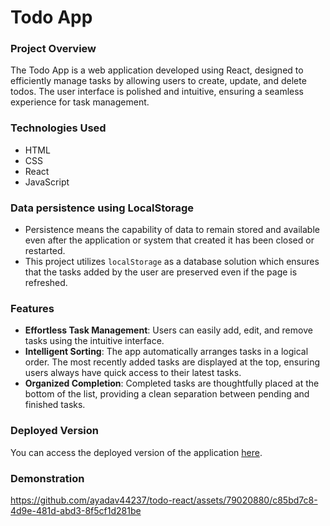 # Todo App

### Project Overview
The Todo App is a web application developed using React, designed to efficiently manage tasks by allowing users to create, update, and delete todos. The user interface is polished and intuitive, ensuring a seamless experience for task management.

### Technologies Used
- HTML
- CSS
- React
- JavaScript

### Data persistence using LocalStorage
- Persistence means the capability of data to remain stored and available even after the application or system that created it has been closed or restarted.
- This project utilizes `localStorage` as a database solution which ensures that the tasks added by the user are preserved even if the page is refreshed.
  
### Features
- **Effortless Task Management**: Users can easily add, edit, and remove tasks using the intuitive interface.
- **Intelligent Sorting**: The app automatically arranges tasks in a logical order. The most recently added tasks are displayed at the top, ensuring users always have quick access to their latest tasks.
- **Organized Completion**: Completed tasks are thoughtfully placed at the bottom of the list, providing a clean separation between pending and finished tasks.

### Deployed Version
You can access the deployed version of the application [here](https://todo-react-alpha-five.vercel.app).

### Demonstration
https://github.com/ayadav44237/todo-react/assets/79020880/c85bd7c8-4d9e-481d-abd3-8f5cf1d281be
